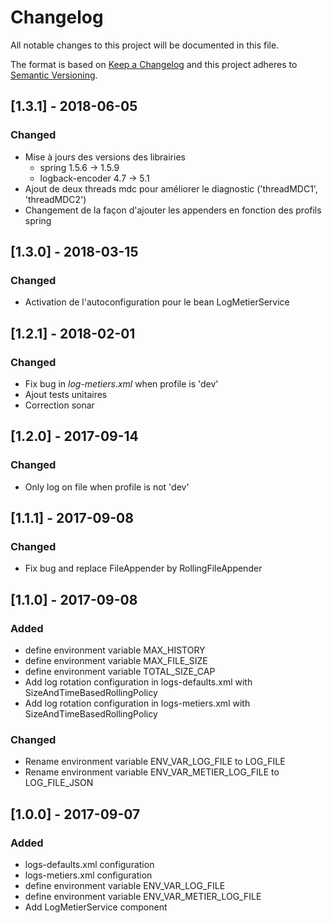 # Changelog
All notable changes to this project will be documented in this file.

The format is based on [Keep a Changelog](http://keepachangelog.com/en/1.0.0/)
and this project adheres to [Semantic Versioning](http://semver.org/spec/v2.0.0.html).

## [1.3.1] - 2018-06-05
### Changed
- Mise à jours des versions des librairies
    * spring 1.5.6 -> 1.5.9
    * logback-encoder 4.7 -> 5.1
- Ajout de deux threads mdc pour améliorer le diagnostic ('threadMDC1', 'threadMDC2')
- Changement de la façon d'ajouter les appenders en fonction des profils spring

## [1.3.0] - 2018-03-15
### Changed
- Activation de l'autoconfiguration pour le bean LogMetierService

## [1.2.1] - 2018-02-01
### Changed
- Fix bug in _log-metiers.xml_ when profile is 'dev'
- Ajout tests unitaires
- Correction sonar

## [1.2.0] - 2017-09-14
### Changed
- Only log on file when profile is not 'dev'

## [1.1.1] - 2017-09-08
### Changed
- Fix bug and replace FileAppender by RollingFileAppender

## [1.1.0] - 2017-09-08
### Added
- define environment variable MAX_HISTORY
- define environment variable MAX_FILE_SIZE
- define environment variable TOTAL_SIZE_CAP
- Add log rotation configuration in logs-defaults.xml with SizeAndTimeBasedRollingPolicy
- Add log rotation configuration in logs-metiers.xml with SizeAndTimeBasedRollingPolicy

### Changed
- Rename environment variable ENV_VAR_LOG_FILE to LOG_FILE
- Rename environment variable ENV_VAR_METIER_LOG_FILE to LOG_FILE_JSON

## [1.0.0] - 2017-09-07
### Added
- logs-defaults.xml configuration
- logs-metiers.xml configuration
- define environment variable ENV_VAR_LOG_FILE
- define environment variable ENV_VAR_METIER_LOG_FILE
- Add LogMetierService component

